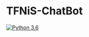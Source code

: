 # TFNiS-ChatBot
[![Python 3.6](https://img.shields.io/badge/python-3.6-blue.svg)](https://www.python.org/downloads/release/python-367/)
